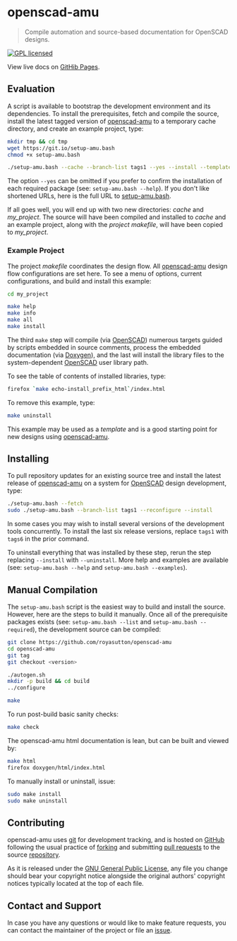 openscad-amu
============

> Compile automation and source-based documentation for OpenSCAD designs.

[![GPL licensed](https://img.shields.io/badge/license-GPL-blue.svg?style=flat)](https://raw.githubusercontent.com/royasutton/openscad-amu/master/COPYING)

View live docs on [GitHib Pages](https://royasutton.github.io/openscad-amu).


Evaluation
----------

A script is available to bootstrap the development environment and its
dependencies. To install the prerequisites, fetch and compile the
source, install the latest tagged version of [openscad-amu] to a
temporary cache directory, and create an example project, type:

```bash
mkdir tmp && cd tmp
wget https://git.io/setup-amu.bash
chmod +x setup-amu.bash

./setup-amu.bash --cache --branch-list tags1 --yes --install --template my_project
```

The option `--yes` can be omitted if you prefer to confirm the
installation of each required package (see: `setup-amu.bash --help`).
If you don't like shortened URLs, here is the full URL to
[setup-amu.bash].

If all goes well, you will end up with two new directories: *cache* and
*my_project*. The source will have been compiled and installed to
*cache* and an example project, along with the *project makefile*, will
have been copied to *my_project*.


### Example Project

The project *makefile* coordinates the design flow. All [openscad-amu]
design flow configurations are set here. To see a menu of options,
current configurations, and build and install this example:

```bash
cd my_project

make help
make info
make all
make install
```

The third `make` step will compile (via [OpenSCAD]) numerous targets
guided by scripts embedded in source comments, process the embedded
documentation (via [Doxygen]), and the last will install the library
files to the system-dependent [OpenSCAD] user library path.


To see the table of contents of installed libraries, type:

```bash
firefox `make echo-install_prefix_html`/index.html
```

To remove this example, type:

```bash
make uninstall
```

This example may be used as a *template* and is a good starting point
for new designs using [openscad-amu].


Installing
----------

To pull repository updates for an existing source tree and install the
latest release of [openscad-amu] on a system for [OpenSCAD] design
development, type:

```bash
./setup-amu.bash --fetch
sudo ./setup-amu.bash --branch-list tags1 --reconfigure --install
```

In some cases you may wish to install several versions of the
development tools concurrently. To install the last six release
versions, replace `tags1` with `tags6` in the prior command.

To uninstall everything that was installed by these step, rerun the
step replacing `--install` with `--uninstall`. More help and examples
are available (see: `setup-amu.bash --help` and `setup-amu.bash
--examples`).


Manual Compilation
------------------

The `setup-amu.bash` script is the easiest way to build and install the
source. However, here are the steps to build it manually. Once all of
the prerequisite packages exists (see: `setup-amu.bash --list` and
`setup-amu.bash --required`), the development source can be compiled:

```bash
git clone https://github.com/royasutton/openscad-amu
cd openscad-amu
git tag
git checkout <version>

./autogen.sh
mkdir -p build && cd build
../configure

make
```

To run post-build basic sanity checks:

```bash
make check
```

The openscad-amu html documentation is lean, but can be built and
viewed by:

```bash
make html
firefox doxygen/html/index.html
```

To manually install or uninstall, issue:

```bash
sudo make install
sudo make uninstall
```


Contributing
------------

openscad-amu uses [git] for development tracking, and is hosted on
[GitHub] following the usual practice of [forking] and submitting
[pull requests] to the source [repository].

As it is released under the [GNU General Public License], any file you
change should bear your copyright notice alongside the original
authors' copyright notices typically located at the top of each file.


Contact and Support
-------------------

In case you have any questions or would like to make feature requests,
you can contact the maintainer of the project or file an [issue].


[GNU General Public License]: https://www.gnu.org/licenses/gpl.html

[setup-amu.bash]: https://raw.githubusercontent.com/royasutton/openscad-amu/master/share/scripts/setup-amu.bash

[openscad-amu]: https://royasutton.github.io/openscad-amu
[repository]: https://github.com/royasutton/openscad-amu
[issue]: https://github.com/royasutton/openscad-amu/issues

[OpenSCAD]: http://www.openscad.org/

[Doxygen]: http://www.doxygen.nl

[git]: http://git-scm.com/
[GitHub]: http://github.com/
[forking]: http://help.github.com/forking/
[pull requests]: https://help.github.com/articles/about-pull-requests/
